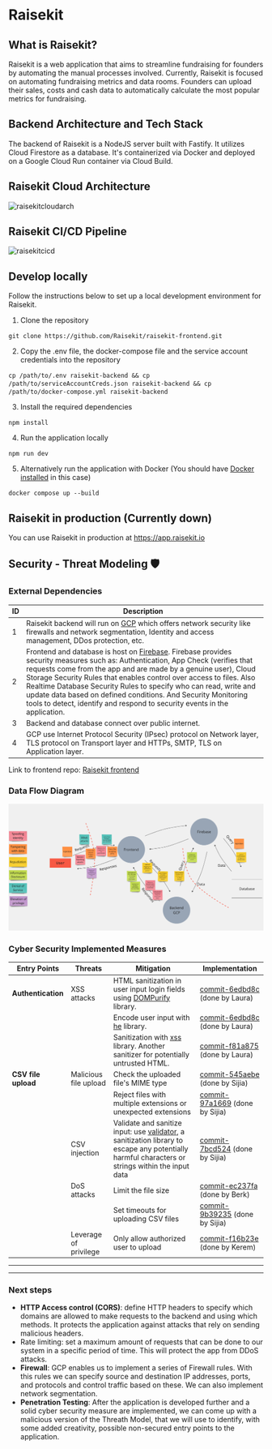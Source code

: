 # Raisekit
## What is Raisekit?

Raisekit is a web application that aims to streamline fundraising for founders by automating the manual processes involved. Currently, Raisekit is focused on automating fundraising metrics and data rooms. Founders can upload their sales, costs and cash data to automatically calculate the most popular metrics for fundraising.

## Backend Architecture and Tech Stack

The backend of Raisekit is a NodeJS server built with Fastify. It utilizes Cloud Firestore as a database. It's containerized via Docker and deployed on a Google Cloud Run container via Cloud Build.

## Raisekit Cloud Architecture

![raisekitcloudarch](https://user-images.githubusercontent.com/93583929/234055558-58593311-012f-4276-a70d-e06f29ee52f7.png)

## Raisekit CI/CD Pipeline

![raisekitcicd](https://user-images.githubusercontent.com/93583929/234055523-7af0901a-f840-44ca-9548-cbc33223ec6c.png)

## Develop locally
Follow the instructions below to set up a local development environment for Raisekit.

1. Clone the repository
```
git clone https://github.com/Raisekit/raisekit-frontend.git
```
2. Copy the .env file, the docker-compose file and the service account credentials into the repository
```
cp /path/to/.env raisekit-backend && cp /path/to/serviceAccountCreds.json raisekit-backend && cp /path/to/docker-compose.yml raisekit-backend
```
3. Install the required dependencies
```
npm install
```
4. Run the application locally
```
npm run dev
```
5. Alternatively run the application with Docker (You should have [Docker installed](https://docs.docker.com/get-docker/) in this case)
```
docker compose up --build
```
## Raisekit in production (Currently down)
You can use Raisekit in production at https://app.raisekit.io



## Security - Threat Modeling 🛡️
### External Dependencies
| ID | Description | 
| ----------- | ----------- |
| 1 | Raisekit backend will run on [GCP](https://cloud.google.com/docs/security/infrastructure/design) which offers network security like firewalls and network segmentation, Identity and access management, DDos protection, etc. |
| 2 | Frontend and database is host on [Firebase](https://firebase.google.com/docs/rules). Firebase provides security measures such as: Authentication, App Check (verifies that requests come from the app and are made by a genuine user), Cloud Storage Security Rules that enables control over access to files. Also Realtime Database Security Rules to specify who can read, write and update data based on defined conditions. And Security Monitoring tools to detect, identify and respond to security events in the application. |
| 3 | Backend and database connect over public internet. |
| 4 | GCP use Internet Protocol Security (IPsec) protocol on Network layer, TLS protocol on Transport layer and HTTPs, SMTP, TLS on Application layer. |


Link to frontend repo: 	[Raisekit frontend](https://github.com/Raisekit/raisekit-frontend)

### Data Flow Diagram
![dfd](./Threat_model_DFD.png)


### Cyber Security Implemented Measures

|Entry Points|Threats|Mitigation|Implementation|
| ----------- | ----------- | ----------- | ----------- |
|**Authentication**|XSS attacks|HTML sanitization in user input login fields using [DOMPurify](https://www.npmjs.com/package/dompurify) library. | [commit-6edbd8c](https://github.com/Raisekit/raisekit-frontend/pull/18/commits) (done by Laura) ||
|||Encode user input with [he](https://www.npmjs.com/package/he) library. | [commit-6edbd8c](https://github.com/Raisekit/raisekit-frontend/pull/18/commits) (done by Laura) ||
|||Sanitization with [xss](https://www.npmjs.com/package/xss) library. Another sanitizer for potentially untrusted HTML. | [commit-f81a875](https://github.com/Raisekit/raisekit-frontend/pull/18/commits/f81a8751107f228069753944e84e47ff6a1458d4) (done by Laura) ||
|**CSV file upload**|Malicious file upload|Check the uploaded file's MIME type|[commit-545aebe](https://github.com/Raisekit/raisekit-frontend/commit/545aebec23b6b4aad05909646d3c28d14047fb44) (done by Sijia)|
|||Reject files with multiple extensions or unexpected extensions|[commit-97a1669](https://github.com/Raisekit/raisekit-frontend/commit/97a16696af1f8549d0f0605e4702ac16c5166260) (done by Sijia)|
||CSV injection|Validate and sanitize input: use [validator](https://www.npmjs.com/package/validator), a sanitization library to escape any potentially harmful characters or strings within the input data|[commit-7bcd524](https://github.com/Raisekit/raisekit-backend/commit/7bcd5240de4b884fedf77ea85dacba412671dcee) (done by Sijia)|
||DoS attacks|Limit the file size|[commit-ec237fa](https://github.com/Raisekit/raisekit-frontend/commit/ec237faf9c75d57c8899d74dbbee757019c6dc0f) (done by Berk)|
|||Set timeouts for uploading CSV files|[commit-9b39235](https://github.com/Raisekit/raisekit-frontend/pull/22/commits/9b392350cdeee2a07166830ea45c8feb7a4818d4) (done by Sijia)|
||Leverage of privilege|Only allow authorized user to upload|[commit-f16b23e](https://github.com/Raisekit/raisekit-backend/commit/f16b23edb5f8165813e0a83641ff344b33331099) (done by Kerem)|



** **
** **
### Next steps

- **HTTP Access control (CORS)**: define HTTP headers to specify which domains are allowed to make requests to the backend and using which methods. It protects the application against attacks that rely on sending malicious headers.
- Rate limiting: set a maximum amount of requests that can be done to our system in a specific period of time. This will protect the app from DDoS attacks.
- **Firewall**: GCP enables us to implement a series of Firewall rules. With this rules we can specify source and destination IP addresses, ports, and protocols and control traffic based on these. We can also implement network segmentation.
- **Penetration Testing**: After the application is developed further and a solid cyber security measure are implemented, we can come up with a malicious version of the Threath Model, that we will use to identify, with some added creativity, possible non-secured entry points to the application.
